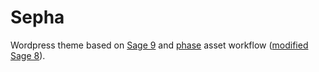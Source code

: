# Sepha

Wordpress theme based on [Sage 9](https://github.com/roots/sage/) and [phase](https://github.com/kaisermann/phase) asset workflow ([modified Sage 8](https://github.com/roots/sage/tree/8.5.0)).
